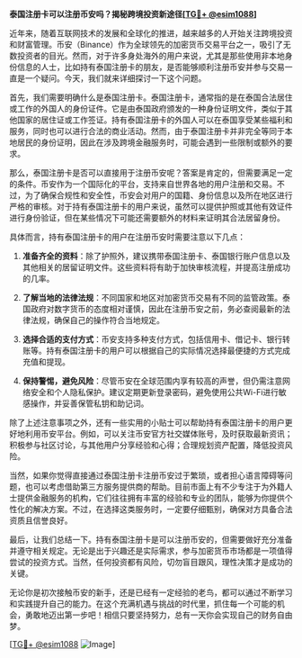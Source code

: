 **泰国注册卡可以注册币安吗？揭秘跨境投资新途径[[TG💪+ @esim1088](https://t.me/s/esim1088)]**

近年来，随着互联网技术的发展和全球化的推进，越来越多的人开始关注跨境投资和财富管理。币安（Binance）作为全球领先的加密货币交易平台之一，吸引了无数投资者的目光。然而，对于许多身处海外的用户来说，尤其是那些使用非本地身份信息的人士，比如持有泰国注册卡的朋友，是否能够顺利注册币安并参与交易一直是一个疑问。今天，我们就来详细探讨一下这个问题。

首先，我们需要明确什么是泰国注册卡。泰国注册卡，通常指的是在泰国合法居住或工作的外国人的身份证件。它是由泰国政府颁发的一种身份证明文件，类似于其他国家的居住证或工作签证。持有泰国注册卡的外国人可以在泰国享受某些福利和服务，同时也可以进行合法的商业活动。然而，由于泰国注册卡并非完全等同于本地居民的身份证明，因此在涉及跨境金融服务时，可能会遇到一些限制或额外的要求。

那么，泰国注册卡是否可以直接用于注册币安呢？答案是肯定的，但需要满足一定的条件。币安作为一个国际化的平台，支持来自世界各地的用户注册和交易。不过，为了确保合规性和安全性，币安会对用户的国籍、身份信息以及所在地区进行严格的审核。对于持有泰国注册卡的用户来说，虽然可以提供护照或其他有效证件进行身份验证，但在某些情况下可能还需要额外的材料来证明其合法居留身份。

具体而言，持有泰国注册卡的用户在注册币安时需要注意以下几点：

1. **准备齐全的资料**：除了护照外，建议携带泰国注册卡、泰国银行账户信息以及其他相关的居留证明文件。这些资料将有助于加快审核流程，并提高注册成功的几率。

2. **了解当地的法律法规**：不同国家和地区对加密货币交易有不同的监管政策。泰国政府对数字货币的态度相对谨慎，因此在注册币安之前，务必查阅最新的法律法规，确保自己的操作符合当地规定。

3. **选择合适的支付方式**：币安支持多种支付方式，包括信用卡、借记卡、银行转账等。持有泰国注册卡的用户可以根据自己的实际情况选择最便捷的方式完成充值和提现。

4. **保持警惕，避免风险**：尽管币安在全球范围内享有较高的声誉，但仍需注意网络安全和个人隐私保护。建议定期更新登录密码，避免使用公共Wi-Fi进行敏感操作，并妥善保管私钥和助记词。

除了上述注意事项之外，还有一些实用的小贴士可以帮助持有泰国注册卡的用户更好地利用币安平台。例如，可以关注币安官方社交媒体账号，及时获取最新资讯；积极参与社区讨论，与其他用户分享经验和心得；合理规划资产配置，降低投资风险。

当然，如果你觉得直接通过泰国注册卡注册币安过于繁琐，或者担心语言障碍等问题，也可以考虑借助第三方服务提供商的帮助。目前市面上有不少专注于为外籍人士提供金融服务的机构，它们往往拥有丰富的经验和专业的团队，能够为你提供个性化的解决方案。不过，在选择这类服务时，一定要仔细甄别，确保对方具备合法资质且信誉良好。

最后，让我们总结一下。持有泰国注册卡是可以注册币安的，但需要做好充分准备并遵守相关规定。无论是出于兴趣还是实际需求，参与加密货币市场都是一项值得尝试的投资方式。当然，任何投资都有风险，切勿盲目跟风，理性决策才是成功的关键。

无论你是初次接触币安的新手，还是已经有一定经验的老鸟，都可以通过不断学习和实践提升自己的能力。在这个充满机遇与挑战的时代里，抓住每一个可能的机会，勇敢地迈出第一步吧！相信只要坚持努力，总有一天你会实现自己的财务自由梦。

[[TG💪+ @esim1088](https://t.me/s/esim1088) ![Image](https://i.postimg.cc/4NQfJmqS/Snipaste-2025-05-13-00-14-12.png)]